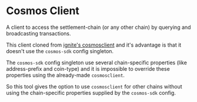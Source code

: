 # Cosmos Client

A client to access the settlement-chain (or any other chain) by querying and broadcasting transactions.

This client cloned from [ignite's cosmosclient](https://github.com/ignite/cli/tree/develop/ignite/pkg/cosmosclient) and it's advantage is that it doesn't use the `cosmos-sdk` config singleton.

The `cosmos-sdk` config singleton use several chain-specific properties (like address-prefix and coin-type) and it is impossible to override these properties using the already-made `cosmosclient`.

So this tool gives the option to use `cosmosclient` for other chains without using the chain-specific properties supplied by the `cosmos-sdk` config.
